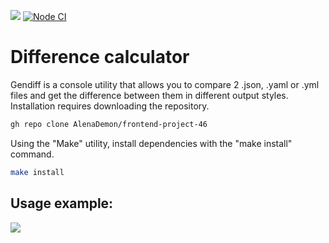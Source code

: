 <a href="https://codeclimate.com/github/AlenaDemon/frontend-project-47/maintainability"><img src="https://api.codeclimate.com/v1/badges/a2b892d7c0af386c5106/maintainability" /></a>
[![Node CI](https://github.com/AlenaDemon/frontend-project-46/actions/workflows/nodejs.yml/badge.svg)](https://github.com/AlenaDemon/frontend-project-46/actions/workflows/nodejs.yml)

# Difference calculator
Gendiff is a console utility that allows you to compare 2 .json, .yaml or .yml files and get the difference between them in different output styles.
Installation requires downloading the repository.
```bash 
gh repo clone AlenaDemon/frontend-project-46
```
Using the "Make" utility, install dependencies with the "make install" command.
```bash
make install
```
## Usage example:
<a href="https://asciinema.org/a/GB5kd7a7fnHdf2guDLxR5LMAW" target="_blank"><img src="https://asciinema.org/a/GB5kd7a7fnHdf2guDLxR5LMAW.svg" /></a>
